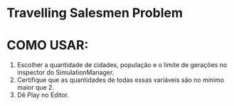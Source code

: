 # Travelling Salesmen Problem
# COMO USAR:
1) Escolher a quantidade de cidades, população e o limite de gerações no inspector do SimulationManager.
2) Certifique que as quantidades de todas essas variáveis são no mínimo maior que 2.
3) Dê Play no Editor.
